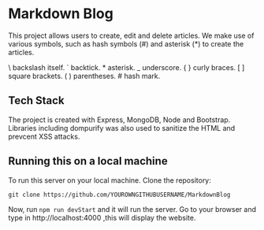 # Markdown Blog

This project allows users to create, edit and delete articles. We make use of various symbols, such as hash symbols (#) and asterisk (*) to create the articles. 

\\ backslash itself.
\` backtick.
\* asterisk.
\_ underscore.
\{ \} curly braces.
\[ \] square brackets.
\( \) parentheses.
\# hash mark.


## Tech Stack

The project is created with Express, MongoDB, Node and Bootstrap. Libraries including dompurify was also used to sanitize the HTML and prevcent XSS attacks.


## Running this on a local machine

To run this server on your local machine. Clone the repository:

```
git clone https://github.com/YOUROWNGITHUBUSERNAME/MarkdownBlog
```

Now, run `npm run devStart` and it will run the server. Go to your browser and type in http://localhost:4000 ,this will display the website.
<br>
<br>

